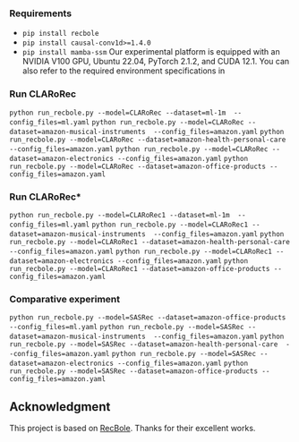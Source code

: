 
### Requirements
  * `pip install recbole`
  * `pip install causal-conv1d>=1.4.0`
  * `pip install mamba-ssm`
Our experimental platform is equipped with an NVIDIA V100 GPU, Ubuntu 22.04, PyTorch 2.1.2, and CUDA 12.1.
You can also refer to the required environment specifications in 
### Run CLARoRec

```python run_recbole.py --model=CLARoRec --dataset=ml-1m  --config_files=ml.yaml```
```python run_recbole.py --model=CLARoRec --dataset=amazon-musical-instruments  --config_files=amazon.yaml```
```python run_recbole.py --model=CLARoRec --dataset=amazon-health-personal-care  --config_files=amazon.yaml```
```python run_recbole.py --model=CLARoRec --dataset=amazon-electronics --config_files=amazon.yaml```
```python run_recbole.py --model=CLARoRec --dataset=amazon-office-products --config_files=amazon.yaml```

### Run CLARoRec*

```python run_recbole.py --model=CLARoRec1 --dataset=ml-1m  --config_files=ml.yaml```
```python run_recbole.py --model=CLARoRec1 --dataset=amazon-musical-instruments  --config_files=amazon.yaml```
```python run_recbole.py --model=CLARoRec1 --dataset=amazon-health-personal-care  --config_files=amazon.yaml```
```python run_recbole.py --model=CLARoRec1 --dataset=amazon-electronics --config_files=amazon.yaml```
```python run_recbole.py --model=CLARoRec1 --dataset=amazon-office-products --config_files=amazon.yaml```

### Comparative experiment

```python run_recbole.py --model=SASRec --dataset=amazon-office-products  --config_files=ml.yaml```
```python run_recbole.py --model=SASRec --dataset=amazon-musical-instruments  --config_files=amazon.yaml```
```python run_recbole.py --model=SASRec --dataset=amazon-health-personal-care  --config_files=amazon.yaml```
```python run_recbole.py --model=SASRec --dataset=amazon-electronics --config_files=amazon.yaml```
```python run_recbole.py --model=SASRec --dataset=amazon-office-products --config_files=amazon.yaml```



## Acknowledgment

This project is based on [RecBole](https://github.com/RUCAIBox/RecBole). Thanks for their excellent works.
